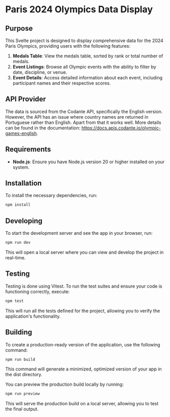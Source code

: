 # Paris 2024 Olympics Data Display

## Purpose

This Svelte project is designed to display comprehensive data for the 2024 Paris Olympics, providing users with the following features:

1. **Medals Table**: View the medals table, sorted by rank or total number of medals.
2. **Event Listings**: Browse all Olympic events with the ability to filter by date, discipline, or venue.
3. **Event Details**: Access detailed information about each event, including participant names and their respective scores.

## API Provider
The data is sourced from the Codante API, specifically the English version. However, the API has an issue where country names are returned in Portuguese rather than English. Apart from that it works well. More details can be found in the documentation: https://docs.apis.codante.io/olympic-games-english.

## Requirements

- **Node.js**: Ensure you have Node.js version 20 or higher installed on your system.

## Installation

To install the necessary dependencies, run:

```bash
npm install
```

## Developing

To start the development server and see the app in your browser, run:

```bash
npm run dev
```

This will open a local server where you can view and develop the project in real-time.

## Testing
Testing is done using Vitest. To run the test suites and ensure your code is functioning correctly, execute:

```bash
npm test
```
This will run all the tests defined for the project, allowing you to verify the application's functionality.

## Building
To create a production-ready version of the application, use the following command:

```bash
npm run build
```
This command will generate a minimized, optimized version of your app in the dist directory.

You can preview the production build locally by running:

```bash
npm run preview
```
This will serve the production build on a local server, allowing you to test the final output.

